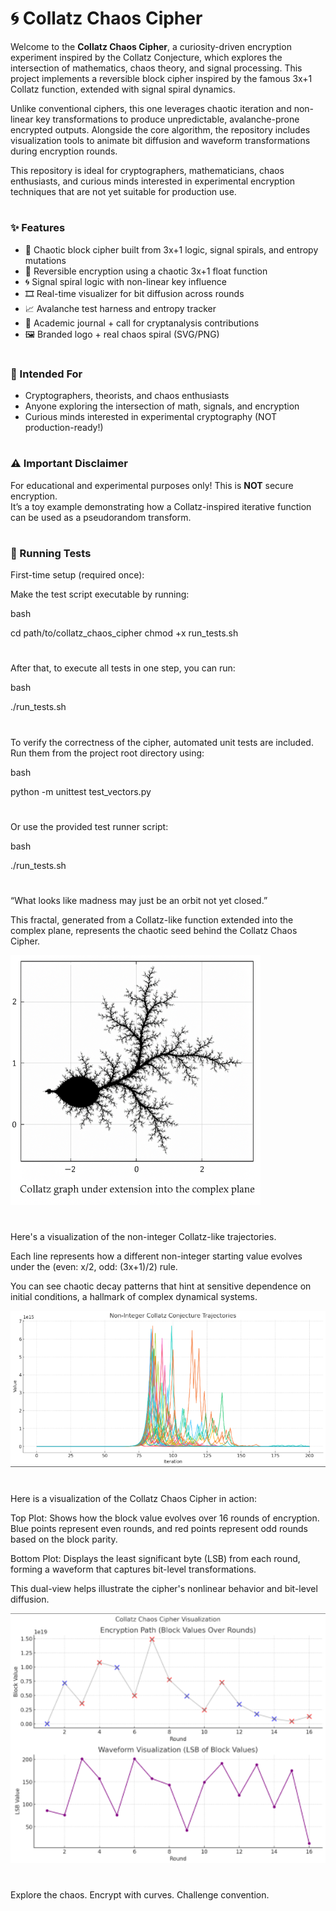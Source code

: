 # 🌀 Collatz Chaos Cipher

Welcome to the **Collatz Chaos Cipher**, a curiosity-driven encryption experiment inspired by the Collatz Conjecture, which explores the intersection of mathematics, chaos theory, and signal processing. This project implements a reversible block cipher inspired by the famous 3x+1 Collatz function, extended with signal spiral dynamics.

Unlike conventional ciphers, this one leverages chaotic iteration and non-linear key transformations to produce unpredictable, avalanche-prone encrypted outputs. Alongside the core algorithm, the repository includes visualization tools to animate bit diffusion and waveform transformations during encryption rounds.

This repository is ideal for cryptographers, mathematicians, chaos enthusiasts, and curious minds interested in experimental encryption techniques that are not yet suitable for production use.
#
#
### ✨ Features

- 🔐 Chaotic block cipher built from 3x+1 logic, signal spirals, and entropy mutations  
- 🔄 Reversible encryption using a chaotic 3x+1 float function  
- 🌀 Signal spiral logic with non-linear key influence  
- 🎞️ Real-time visualizer for bit diffusion across rounds  
- 📈 Avalanche test harness and entropy tracker  
- 🧠 Academic journal + call for cryptanalysis contributions  
- 🖼️ Branded logo + real chaos spiral (SVG/PNG)  
#
#
### 🔬 Intended For

- Cryptographers, theorists, and chaos enthusiasts  
- Anyone exploring the intersection of math, signals, and encryption  
- Curious minds interested in experimental cryptography (NOT production-ready!)
#
#
### ⚠️ Important Disclaimer

For educational and experimental purposes only! This is **NOT** secure encryption.  
It’s a toy example demonstrating how a Collatz-inspired iterative function can be used as a pseudorandom transform.
#
#
### 🧪 Running Tests

First-time setup (required once):

Make the test script executable by running:

bash

cd path/to/collatz_chaos_cipher
chmod +x run_tests.sh
#
After that, to execute all tests in one step, you can run:

bash

./run_tests.sh
#
To verify the correctness of the cipher, automated unit tests are included. Run them from the project root directory using:

bash

python -m unittest test_vectors.py
#
Or use the provided test runner script:

bash

./run_tests.sh
#
#
“What looks like madness may just be an orbit not yet closed.”


This fractal, generated from a Collatz-like function extended into the complex plane, represents the chaotic seed behind the Collatz Chaos Cipher. 

![Collatz Fractal](./assets/images/collatz_fractal.png)
#
#
Here's a visualization of the non-integer Collatz-like trajectories. 

Each line represents how a different non-integer starting value evolves under the (even: x/2, odd: (3x+1)/2) rule. 

You can see chaotic decay patterns that hint at sensitive dependence on initial conditions, a hallmark of complex dynamical systems.


![Non-Integer Collatz-Conjuncture Trajectories](./assets/images/non-integer_collatz-conjecture_trajectories.png)
#
#
Here is a visualization of the Collatz Chaos Cipher in action:


Top Plot: Shows how the block value evolves over 16 rounds of encryption. Blue points represent even rounds, and red points represent odd rounds based on the block parity.

Bottom Plot: Displays the least significant byte (LSB) from each round, forming a waveform that captures bit-level transformations.

This dual-view helps illustrate the cipher's nonlinear behavior and bit-level diffusion.

![Encryption Path (Block Values Over Rounds)](./assets/images/encryption_path.png)
#
#
Explore the chaos. Encrypt with curves. Challenge convention.
